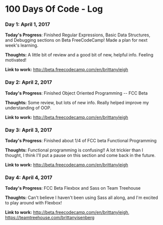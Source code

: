 # 100 Days Of Code - Log

### Day 1: April 1, 2017

**Today's Progress**: Finished Regular Expressions, Basic Data Structures, and Debugging sections on Beta FreeCodeCamp! Made a plan for next week's learning.

**Thoughts:** A little bit of review and a good bit of new, helpful info. Feeling motivated!

**Link to work:** http://beta.freecodecamp.com/en/brittanyleigh


### Day 2: April 2, 2017

**Today's Progress**: Finished Object Oriented Programming -- FCC Beta

**Thoughts:** Some review, but lots of new info. Really helped improve my understanding of OOP.

**Link to work:** http://beta.freecodecamp.com/en/brittanyleigh

### Day 3: April 3, 2017

**Today's Progress**: Finished about 1/4 of FCC beta Functional Programming

**Thoughts:** Functional programming is confusing!! A lot trickier than I thought, I think I'll put a pause on this section and come back in the future.

**Link to work:** http://beta.freecodecamp.com/en/brittanyleigh

### Day 4: April 4, 2017

**Today's Progress**: FCC Beta Flexbox and Sass on Team Treehouse

**Thoughts:** Can't believe I haven't been using Sass all along, and I'm excited to play around with Flexbox!

**Link to work:** http://beta.freecodecamp.com/en/brittanyleigh, https://teamtreehouse.com/brittanyisenberg
